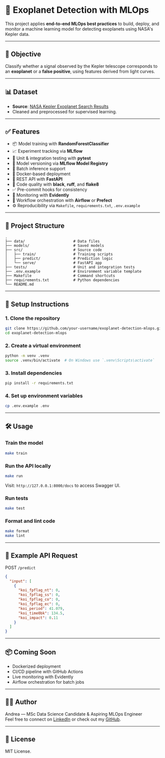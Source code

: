 # 🌌 Exoplanet Detection with MLOps

This project applies **end-to-end MLOps best practices** to build, deploy, and monitor a machine learning model for detecting exoplanets using NASA's Kepler data.

---

## 🚀 Objective

Classify whether a signal observed by the Kepler telescope corresponds to an **exoplanet** or a **false positive**, using features derived from light curves.

---

## 📊 Dataset

- **Source**: [NASA Kepler Exoplanet Search Results](https://www.kaggle.com/datasets/nasa/kepler-exoplanet-search-results)
- Cleaned and preprocessed for supervised learning.

---

## ✅ Features

- 📦 Model training with **RandomForestClassifier**
- 📈 Experiment tracking via **MLflow**
- 🧪 Unit & integration testing with **pytest**
- 📁 Model versioning via **MLflow Model Registry**
- 🔁 Batch inference support
- 🐳 Docker-based deployment
- 📡 REST API with **FastAPI**
- 🧹 Code quality with **black**, **ruff**, and **flake8**
- ✅ Pre-commit hooks for consistency
- 🧪 Monitoring with **Evidently**
- 🧱 Workflow orchestration with **Airflow** or **Prefect**
- ⚙️ Reproducibility via `Makefile`, `requirements.txt`, `.env.example`

---

## 🧪 Project Structure

```
.
├── data/                      # Data files
├── models/                    # Saved models
├── src/                       # Source code
│   ├── train/                 # Training scripts
│   ├── predict/               # Prediction logic
│   └── serve/                 # FastAPI app
├── tests/                     # Unit and integration tests
├── .env.example               # Environment variable template
├── Makefile                   # Command shortcuts
├── requirements.txt           # Python dependencies
└── README.md
```

---

## 🔧 Setup Instructions

### 1. Clone the repository

```bash
git clone https://github.com/your-username/exoplanet-detection-mlops.git
cd exoplanet-detection-mlops
```

### 2. Create a virtual environment

```bash
python -m venv .venv
source .venv/bin/activate  # On Windows use `.venv\Scripts\activate`
```

### 3. Install dependencies

```bash
pip install -r requirements.txt
```

### 4. Set up environment variables

```bash
cp .env.example .env
```

---

## 🛠️ Usage

### Train the model

```bash
make train
```

### Run the API locally

```bash
make run
```

Visit: `http://127.0.0.1:8000/docs` to access Swagger UI.

### Run tests

```bash
make test
```

### Format and lint code

```bash
make format
make lint
```

---

## 🧪 Example API Request

POST `/predict`

```json
{
  "input": [
    {
      "koi_fpflag_nt": 0,
      "koi_fpflag_ss": 0,
      "koi_fpflag_co": 0,
      "koi_fpflag_ec": 0,
      "koi_period": 41.079,
      "koi_time0bk": 134.5,
      "koi_impact": 0.11
    }
  ]
}
```

---

## 📦 Coming Soon

- Dockerized deployment
- CI/CD pipeline with GitHub Actions
- Live monitoring with Evidently
- Airflow orchestration for batch jobs

---

## 🧑‍💻 Author

Andrea — MSc Data Science Candidate & Aspiring MLOps Engineer  
Feel free to connect on [LinkedIn](https://www.https://www.linkedin.com/in/andrea-marella/) or check out my [GitHub](https://github.com/TheItalianDataGuy).

---

## 📄 License

MIT License.
